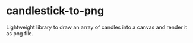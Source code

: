 # candlestick-to-png
Lightweight library to draw an array of candles into a canvas and render it as png file.
